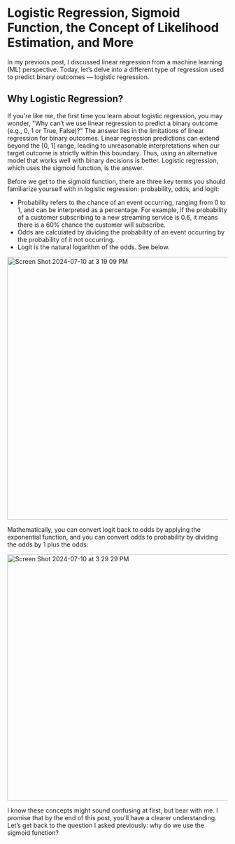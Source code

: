 # Logistic Regression, Sigmoid Function, the Concept of Likelihood Estimation, and More

In my previous post, I discussed linear regression from a machine learning (ML) perspective. Today, let’s delve into a different type of regression used to predict binary outcomes — logistic regression.

## Why Logistic Regression?

If you're like me, the first time you learn about logistic regression, you may wonder, "Why can’t we use linear regression to predict a binary outcome (e.g., 0, 1 or True, False)?" The answer lies in the limitations of linear regression for binary outcomes. Linear regression predictions can extend beyond the [0, 1] range, leading to unreasonable interpretations when our target outcome is strictly within this boundary. Thus, using an alternative model that works well with binary decisions is better. Logistic regression, which uses the sigmoid function, is the answer.

Before we get to the sigmoid function, there are three key terms you should familiarize yourself with in logistic regression: probability, odds, and logit: 

* Probability refers to the chance of an event occurring, ranging from 0 to 1, and can be interpreted as a percentage. For example, if the probability of a customer subscribing to a new streaming service is 0.6, it means there is a 60% chance the customer will subscribe.
* Odds are calculated by dividing the probability of an event occurring by the probability of it not occurring.
* Logit is the natural logarithm of the odds. See below.


<img width="601" alt="Screen Shot 2024-07-10 at 3 19 09 PM" src="https://github.com/KayChansiri/Demo_logistic_regression_ML/assets/157029107/b69425ca-1c16-40f5-94fd-858ac388df1b">

Mathematically, you can convert logit back to odds by applying the exponential function, and you can convert odds to probability by dividing the odds by 1 plus the odds:


<img width="563" alt="Screen Shot 2024-07-10 at 3 29 29 PM" src="https://github.com/KayChansiri/Demo_logistic_regression_ML/assets/157029107/12b10b88-7f03-4389-b01e-249160244a85">


I know these concepts might sound confusing at first, but bear with me. I promise that by the end of this post, you'll have a clearer understanding. Let’s get back to the question I asked previously: why do we use the sigmoid function? 


